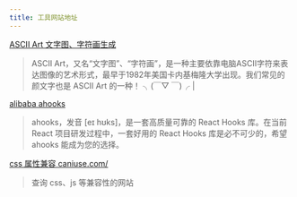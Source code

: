 ```yaml
---
title: 工具网站地址
---
```


[ASCII Art 文字图、字符画生成](https://www.asciiart.eu/)
> ASCII Art，又名“文字图”、“字符画”，是一种主要依靠电脑ASCII字符来表达图像的艺术形式，最早于1982年美国卡内基梅隆大学出现。我们常见的颜文字也是 ASCII Art 的一种！
> ╮(￣▽ ￣)╭ |

[alibaba ahooks](https://ahooks.js.org/zh-CN/guide)
> ahooks，发音 [eɪ hʊks]，是一套高质量可靠的 React Hooks 库。在当前 React 项目研发过程中，一套好用的 React Hooks 库是必不可少的，希望 ahooks 能成为您的选择。


[css 属性兼容 caniuse.com/](https://caniuse.com/css-has)
> 查询 css、js 等兼容性的网站